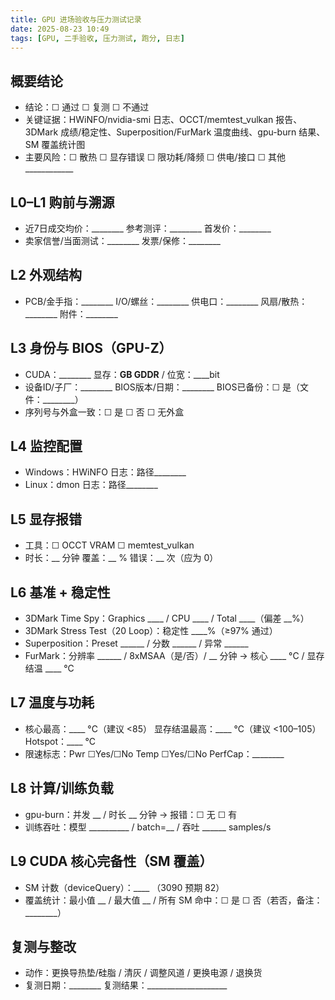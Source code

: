 ```yaml
---
title: GPU 进场验收与压力测试记录
date: 2025-08-23 10:49
tags: [GPU, 二手验收, 压力测试, 跑分, 日志]
---
```


## 概要结论
- 结论：☐ 通过 ☐ 复测 ☐ 不通过
- 关键证据：HWiNFO/nvidia-smi 日志、OCCT/memtest_vulkan 报告、3DMark 成绩/稳定性、Superposition/FurMark 温度曲线、gpu-burn 结果、SM 覆盖统计图
- 主要风险：☐ 散热 ☐ 显存错误 ☐ 限功耗/降频 ☐ 供电/接口 ☐ 其他____________

## L0–L1 购前与溯源
- 近7日成交均价：________  参考测评：________  首发价：________
- 卖家信誉/当面测试：________  发票/保修：________

## L2 外观结构
- PCB/金手指：________  I/O/螺丝：________  供电口：________  风扇/散热：________  附件：________

## L3 身份与 BIOS（GPU-Z）
- CUDA：________  显存：____GB GDDR____ / 位宽：____bit
- 设备ID/子厂：________  BIOS版本/日期：________  BIOS已备份：☐ 是（文件：________）
- 序列号与外盒一致：☐ 是 ☐ 否 ☐ 无外盒

## L4 监控配置
- Windows：HWiNFO 日志：路径________
- Linux：dmon 日志：路径________

## L5 显存报错
- 工具：☐ OCCT VRAM ☐ memtest_vulkan
- 时长：__ 分钟 覆盖：__ %  错误：__ 次（应为 0）

## L6 基准 + 稳定性
- 3DMark Time Spy：Graphics ____ / CPU ____ / Total ____（偏差 __%）
- 3DMark Stress Test（20 Loop）：稳定性 ____%（≥97% 通过）
- Superposition：Preset ______ / 分数 ______ / 异常 ______
- FurMark：分辨率 ______ / 8xMSAA（是/否）/ __ 分钟 → 核心 ____ °C / 显存结温 ____ °C

## L7 温度与功耗
- 核心最高：____ °C（建议 <85）  显存结温最高：____ °C（建议 <100–105）  Hotspot：____ °C
- 限速标志：Pwr ☐Yes/☐No   Temp ☐Yes/☐No   PerfCap：________

## L8 计算/训练负载
- gpu-burn：并发 __ / 时长 __ 分钟 → 报错：☐ 无 ☐ 有
- 训练吞吐：模型 __________ / batch=__ / 吞吐 ______ samples/s

## L9 CUDA 核心完备性（SM 覆盖）
- SM 计数（deviceQuery）：____ （3090 预期 82）
- 覆盖统计：最小值 __ / 最大值 __ / 所有 SM 命中：☐ 是 ☐ 否（若否，备注：________）

## 复测与整改
- 动作：更换导热垫/硅脂 / 清灰 / 调整风道 / 更换电源 / 退换货
- 复测日期：________  复测结果：____________________